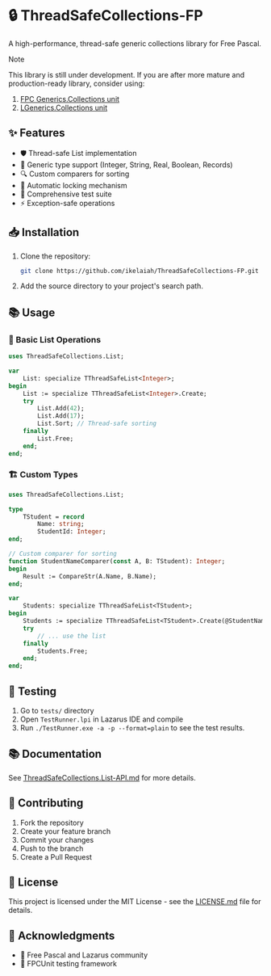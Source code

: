 # 🔒 ThreadSafeCollections-FP

A high-performance, thread-safe generic collections library for Free Pascal.

> [!Note]
> This library is still under development. If you are after more mature and production-ready library, consider using:
> 
> 1. [FPC Generics.Collections unit](https://www.freepascal.org/docs-html/rtl/generics/generics.collections.html)
> 2. [LGenerics.Collections unit](https://github.com/avk959/LGenerics)

## ✨ Features

- 🛡️ Thread-safe List implementation
- 🚀 Generic type support (Integer, String, Real, Boolean, Records)
- 🔍 Custom comparers for sorting
- 🔐 Automatic locking mechanism
- 🧪 Comprehensive test suite
- ⚡ Exception-safe operations

## 📥 Installation

1. Clone the repository:
   ```bash
   git clone https://github.com/ikelaiah/ThreadSafeCollections-FP.git
   ```
2. Add the source directory to your project's search path.

## 📚 Usage

### 🔰 Basic List Operations

```pascal
uses ThreadSafeCollections.List;

var
    List: specialize TThreadSafeList<Integer>;
begin
    List := specialize TThreadSafeList<Integer>.Create;
    try
        List.Add(42);
        List.Add(17);
        List.Sort; // Thread-safe sorting
    finally
        List.Free;
    end;
end;
```

### 🏗️ Custom Types

```pascal
uses ThreadSafeCollections.List;

type
    TStudent = record
        Name: string;
        StudentId: Integer;
end;

// Custom comparer for sorting
function StudentNameComparer(const A, B: TStudent): Integer;
begin
    Result := CompareStr(A.Name, B.Name);
end;

var
    Students: specialize TThreadSafeList<TStudent>;
begin
    Students := specialize TThreadSafeList<TStudent>.Create(@StudentNameComparer);
    try 
        // ... use the list
    finally
        Students.Free;
    end;
end;
```

## 🧪 Testing

1. Go to `tests/` directory
2. Open `TestRunner.lpi` in Lazarus IDE and compile
3. Run `./TestRunner.exe -a -p --format=plain` to see the test results.

## 📚 Documentation

See [ThreadSafeCollections.List-API.md](docs/ThreadSafeCollections.List-API.md) for more details.   


## 🤝 Contributing

1. Fork the repository
2. Create your feature branch
3. Commit your changes
4. Push to the branch
5. Create a Pull Request

## 📄 License

This project is licensed under the MIT License - see the [LICENSE.md](LICENSE.md) file for details.

## 👏 Acknowledgments

- 🎯 Free Pascal and Lazarus community
- 🧪 FPCUnit testing framework